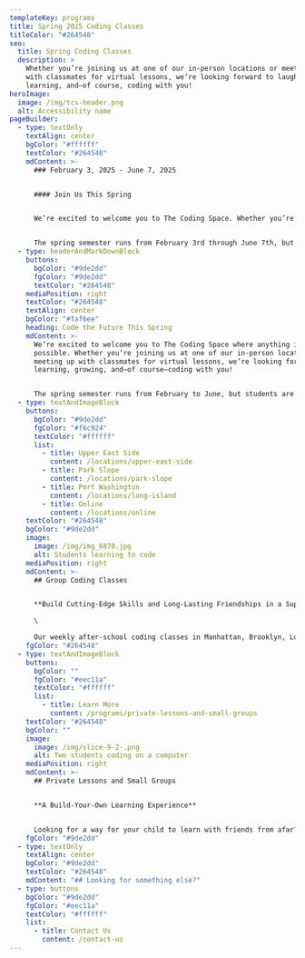 ```yaml
---
templateKey: programs
title: Spring 2025 Coding Classes
titleColor: "#264548"
seo:
  title: Spring Coding Classes
  description: >
    Whether you’re joining us at one of our in-person locations or meeting up
    with classmates for virtual lessons, we’re looking forward to laughing,
    learning, and—of course, coding with you!
heroImage:
  image: /img/tcs-header.png
  alt: Accessibility name
pageBuilder:
  - type: textOnly
    textAlign: center
    bgColor: "#ffffff"
    textColor: "#264548"
    mdContent: >-
      ### F﻿ebruary 3, 2025 - June 7, 2025


      #### Join Us This Spring


      We’re excited to welcome you to The Coding Space. Whether you’re joining us at one of our in-person locations or meeting up with classmates for virtual lessons, we’re looking forward to laughing, learning, and—of course—coding with you!


      T﻿he spring semester runs from February 3rd through June 7th, but students are welcome to join at any time. Learn more about what we're offering this spring below.
  - type: headerAndMarkDownBlock
    buttons:
      bgColor: "#9de2dd"
      fgColor: "#9de2dd"
      textColor: "#264548"
    mediaPosition: right
    textColor: "#264548"
    textAlign: center
    bgColor: "#faf6ee"
    heading: Code the Future This Spring
    mdContent: >-
      We’re excited to welcome you to The Coding Space where anything is
      possible. Whether you’re joining us at one of our in-person locations or
      meeting up with classmates for virtual lessons, we’re looking forward to
      learning, growing, and—of course—coding with you! 


      T﻿he spring semester runs from February to June, but students are welcome to join at any time. Learn more about what we're offering this spring below.
  - type: textAndImageBlock
    buttons:
      bgColor: "#9de2dd"
      fgColor: "#f6c924"
      textColor: "#ffffff"
      list:
        - title: Upper East Side
          content: /locations/upper-east-side
        - title: Park Slope
          content: /locations/park-slope
        - title: Port Washington
          content: /locations/long-island
        - title: Online
          content: /locations/online
    textColor: "#264548"
    bgColor: "#9de2dd"
    image:
      image: /img/img_6870.jpg
      alt: Students learning to code
    mediaPosition: right
    mdContent: >-
      ## Group Coding Classes


      **Build Cutting-Edge Skills and Long-Lasting Friendships in a Supportive Learning Environment**\

      \

      Our weekly after-school coding classes in Manhattan, Brooklyn, Long Island, and Online offer unique coding challenges in Scratch, JavaScript, Python, and more. Don't miss our signature project-based curriculum and small student-to-teacher ratio that promises personalized attention. Teachers utilize the Socratic method to help students develop the power to solve problems, think critically, express themselves, and discover their innate potential.
    fgColor: "#264548"
  - type: textAndImageBlock
    buttons:
      bgColor: ""
      fgColor: "#eec11a"
      textColor: "#ffffff"
      list:
        - title: Learn More
          content: /programs/private-lessons-and-small-groups
    textColor: "#264548"
    bgColor: ""
    image:
      image: /img/slice-9-2-.png
      alt: Two students coding on a computer
    mediaPosition: right
    mdContent: >-
      ## Private Lessons and Small Groups


      **A Build-Your-Own Learning Experience**


      Looking for a way for your child to learn with friends from afar? Or get dedicated help from an instructor in a one-on-one setting? Our private lessons put you in the driver’s seat, allowing you to determine the schedule that best suits your needs and build a totally personalized class experience for your child.
    fgColor: "#9de2dd"
  - type: textOnly
    textAlign: center
    bgColor: "#9de2dd"
    textColor: "#264548"
    mdContent: "## Looking for something else?"
  - type: buttons
    bgColor: "#9de2dd"
    fgColor: "#eec11a"
    textColor: "#ffffff"
    list:
      - title: Contact Us
        content: /contact-us
---
```

